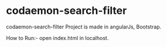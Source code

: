 # codaemon-search-filter
codaemon-search-filter
Project is made in angularJs, Bootstrap.

How to Run:-
open index.html in localhost.
